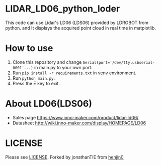 # LIDAR_LD06_python_loder
This code can use  Lidar's LD06 (LDS06) provided by LDROBOT from python. and It displays the acquired point cloud in real time in matplotlib.

# How to use
1. Clone this repository and change `Serial(port='/dev/tty.usbserial-0001'...)` in main.py to your own port.
2. Run `pip install -r requirements.txt` in venv environment.
3. Run `python main.py`.
4. Press the E key to exit.

# About LD06(LDS06)
- Sales page https://www.inno-maker.com/product/lidar-ld06/
- Datasheet http://wiki.inno-maker.com/display/HOMEPAGE/LD06

# LICENSE
Please see [LICENSE](https://github.com/henjin0/LIDAR_LD06_python_loder/blob/main/LICENSE).
Forked by jonathanTIE from [henjin0](https://github.com/henjin0/LIDAR_LD06_python_loder)
